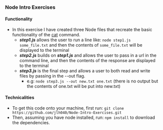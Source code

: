 ### Node Intro Exercises

#### Functionality

- In this exercise I have created three Node files that recreate the basic functionality of the [cat](http://www.linfo.org/cat.html) command.
  - ***step1.js*** allows the user to run a line like: `node step1.js some_file.txt` and then the contents of `some_file.txt` will be displayed to the terminal
  - ***step2.js*** builds on ***step1.js*** and allows the user to pass in a url in the command line, and then the contents of the response are displayed to the terminal
  - ***step3.js*** is the final step and allows a user to both read and write files by passing in the --out flag.
    - e.g: `node step3.js --out new.txt one.txt` (there is no output but the contents of one.txt will be put into new.txt)

#### Technicalities

- To get this code onto your machine, first run: `git clone https://github.com/jlh040/Node-Intro-Exercises.git`
- Then, assuming you have node installed, run: `npm install` to download the dependencies.